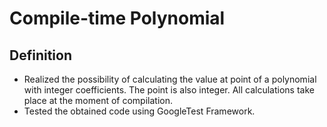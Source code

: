 # Compile-time Polynomial

## Definition
- Realized the possibility of calculating the value at point of a polynomial with integer coefficients. The point is also integer.  All calculations take place at the moment of compilation.
- Tested the obtained code using GoogleTest Framework.
  

